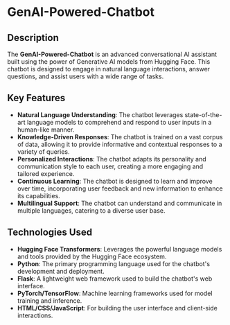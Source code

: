 # GenAI-Powered-Chatbot

## Description
The **GenAI-Powered-Chatbot** is an advanced conversational AI assistant built using the power of Generative AI models from Hugging Face. This chatbot is designed to engage in natural language interactions, answer questions, and assist users with a wide range of tasks.

## Key Features

- **Natural Language Understanding**: The chatbot leverages state-of-the-art language models to comprehend and respond to user inputs in a human-like manner.
- **Knowledge-Driven Responses**: The chatbot is trained on a vast corpus of data, allowing it to provide informative and contextual responses to a variety of queries.
- **Personalized Interactions**: The chatbot adapts its personality and communication style to each user, creating a more engaging and tailored experience.
- **Continuous Learning**: The chatbot is designed to learn and improve over time, incorporating user feedback and new information to enhance its capabilities.
- **Multilingual Support**: The chatbot can understand and communicate in multiple languages, catering to a diverse user base.

## Technologies Used

- **Hugging Face Transformers**: Leverages the powerful language models and tools provided by the Hugging Face ecosystem.
- **Python**: The primary programming language used for the chatbot's development and deployment.
- **Flask**: A lightweight web framework used to build the chatbot's web interface.
- **PyTorch/TensorFlow**: Machine learning frameworks used for model training and inference.
- **HTML/CSS/JavaScript**: For building the user interface and client-side interactions.

